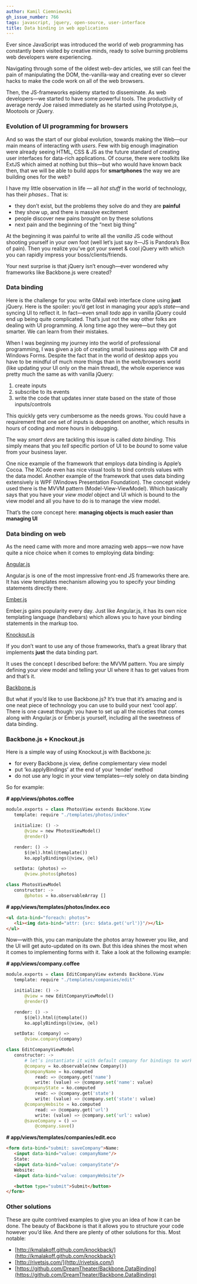 ```yaml
---
author: Kamil Ciemniewski
gh_issue_number: 766
tags: javascript, jquery, open-source, user-interface
title: Data binding in web applications
---
```


Ever since JavaScript was introduced the world of web programming has constantly been visited by creative minds, ready to solve burning problems web developers were experiencing.

Navigating through some of the oldest web-dev articles, we still can feel the pain of manipulating the DOM, the-vanilla-way and creating ever so clever hacks to make the code work on all of the web browsers.

Then, the JS-frameworks epidemy started to disseminate. As web developers—we started to have some powerful tools. The productivity of average nerdy Joe raised immediately as he started using Prototype.js, Mootools or jQuery.

### Evolution of UI programming for browsers

And so was the start of our global evolution, towards making the Web—our main means of interacting with *users*. Few with big enough imagination were already seeing HTML, CSS & JS as the future standard of creating user interfaces for data-rich applications. Of course, there were toolkits like ExtJS which aimed at nothing but this—but who would have known back then, that we will be able to build apps for **smartphones** the way we are building ones for the web?

I have my little observation in life — all *hot stuff* in the world of technology, has their *phases*.. That is:

- they don’t exist, but the problems they solve do and they are **painful**
- they show up, and there is massive excitement
- people discover new pains brought on by these solutions
- next pain and the beginning of the “next big thing”

At the beginning it was painful to write all the *vanilla* JS code without shooting yourself in your own foot (well let’s just say it—JS is Pandora’s Box of pain). Then you realize you’ve got your sweet & cool jQuery with which you can rapidly impress your boss/clients/friends.

Your next surprise is that jQuery isn’t enough—ever wondered why frameworks like Backbone.js were created?

### Data binding

Here is the challenge for you: write GMail web interface clone using **just** jQuery. Here is the spoiler: you’d get lost in managing your app’s *state*—and syncing UI to reflect it. In fact—even small *todo* app in vanilla jQuery could end up being quite complicated. That’s just not the way other folks are dealing with UI programming. A long time ago they were—but they got smarter. We can learn from their mistakes.

When I was beginning my journey into the world of professional programming, I was given a job of creating small business app with C# and Windows Forms. Despite the fact that in the world of desktop apps you have to be mindful of much more things than in the web/browsers world (like updating your UI only on the main thread), the whole experience was pretty much the same as with vanilla jQuery:

1. create inputs
1. subscribe to its events
1. write the code that updates inner state based on the state of those inputs/controls

This quickly gets very cumbersome as the needs grows. You could have a requirement that one set of inputs is dependent on another, which results in hours of coding and more hours in debugging.

The way *smart devs* are tackling this issue is called *data binding*. This simply means that you *tell* specific portion of UI to be *bound* to some value from your business layer.

One nice example of the framework that employs data binding is Apple’s Cocoa. The XCode even has nice visual tools to bind controls values with the data model. Another example of the framework that uses data binding extensively is WPF (Windows Presentation Foundation). The concept widely used there is the MVVM pattern (Model-View-ViewModel). Which basically says that you have your *view model* object and UI which is bound to the view model and all you have to do is to manage the view model.

That’s the core concept here: **managing objects is much easier than managing UI**

### Data binding on web

As the need came with more and more amazing web apps—we now have quite a nice choice when it comes to employing data binding:

[Angular.js](https://angularjs.org/)

Angular.js is one of the most impressive front-end JS frameworks there are. It has view templates mechanism allowing you to specify your binding statements directly there.

[Ember.js](https://emberjs.com/)

Ember.js gains popularity every day. Just like Angular.js, it has its own nice templating language (handlebars) which allows you to have your binding statements in the markup too.

[Knockout.js](http://knockoutjs.com/)

If you don’t want to use any of those frameworks, that’s a great library that implements **just** the data binding part.

It uses the concept I described before: the MVVM pattern. You are simply defining your view model and telling your UI where it has to get values from and that’s it.

[Backbone.js](http://backbonejs.org/)

But what if you’d like to use Backbone.js? It’s true that it’s amazing and is one neat piece of technology you can use to build your next ‘cool app’. There is one caveat though: you have to set up all the niceties that comes along with Angular.js or Ember.js yourself, including all the sweetness of data binding.

### Backbone.js + Knockout.js

Here is a simple way of using Knockout.js with Backbone.js:

- for every Backbone.js view, define complementary view model
- put ‘ko.applyBindings’ at the end of your ‘render’ method
- do not use any logic in your view templates—rely solely on data binding

So for example:

**# app/views/photos.coffee**

```python
module.exports = class PhotosView extends Backbone.View
   template: require "./templates/photos/index"

   initialize: () ->
       @view = new PhotosViewModel()
       @render()

   render: () ->
       $(@el).html(@template())
       ko.applyBindings(@view, @el)

   setData: (photos) =>
       @view.photos(photos)

class PhotosViewModel
   constructor: ->
       @photos = ko.observableArray []
```

**# app/views/templates/photos/index.eco**

```html
<ul data-bind="foreach: photos">
   <li><img data-bind="attr: {src: $data.get('url')}"/></li>
</ul>
```

Now—with this, you can manipulate the photos array however you like, and the UI will get auto-updated on its own. But this idea shines the most when it comes to implementing forms with it. Take a look at the following example:

**# app/views/company.coffee**

```python
module.exports = class EditCompanyView extends Backbone.View
   template: require "./templates/companies/edit"

   initialize: () ->
       @view = new EditCompanyViewModel()
       @render()

   render: () ->
       $(@el).html(@template())
       ko.applyBindings(@view, @el)

   setData: (company) =>
       @view.company(company)

class EditCompanyViewModel
   constructor: ->
       # let’s instantiate it with default company for bindings to work
       @company = ko.observable(new Company())
       @companyName = ko.computed
           read: => @company.get('name')
           write: (value) => @company.set('name': value)
       @companyState = ko.computed
           read: => @company.get('state')
           write: (value) => @company.set('state': value)
       @companyWebsite = ko.computed
           read: => @company.get('url')
           write: (value) => @company.set('url': value)
       @saveCompany = () =>
           @company.save()
```

**# app/views/templates/companies/edit.eco**

```html
<form data-bind="submit: saveCompany">Name:
   <input data-bind="value: companyName"/>
   State:
   <input data-bind="value: companyState"/>
   Website:
   <input data-bind="value: companyWebsite"/>

   <button type="submit">Submit</button>
</form>
```

### Other solutions

These are quite contrived examples to give you an idea of how it can be done. The beauty of Backbone is that it allows you to structure your code however you’d like. And there are plenty of other solutions for this. Most notable:

- [http://kmalakoff.github.com/knockback/](http://kmalakoff.github.com/knockback/)
- [http://rivetsjs.com/](http://rivetsjs.com/)
- [https://github.com/DreamTheater/Backbone.DataBinding](https://github.com/DreamTheater/Backbone.DataBinding)
